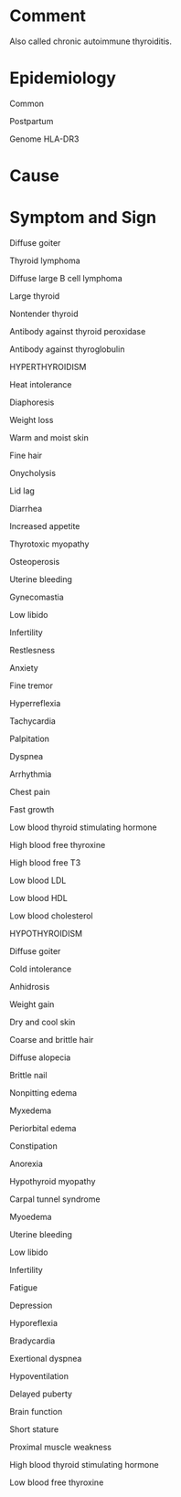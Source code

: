# Comment

Also called chronic autoimmune thyroiditis.

# Epidemiology

Common

Postpartum

Genome HLA-DR3

# Cause

# Symptom and Sign

Diffuse goiter

Thyroid lymphoma

Diffuse large B cell lymphoma

Large thyroid

Nontender thyroid

Antibody against thyroid peroxidase

Antibody against thyroglobulin

HYPERTHYROIDISM

Heat intolerance

Diaphoresis

Weight loss

Warm and moist skin

Fine hair

Onycholysis

Lid lag

Diarrhea

Increased appetite

Thyrotoxic myopathy

Osteoperosis

Uterine bleeding

Gynecomastia

Low libido

Infertility

Restlesness

Anxiety

Fine tremor

Hyperreflexia

Tachycardia

Palpitation

Dyspnea

Arrhythmia

Chest pain

Fast growth

Low blood thyroid stimulating hormone

High blood free thyroxine

High blood free T3

Low blood LDL

Low blood HDL

Low blood cholesterol

HYPOTHYROIDISM

Diffuse goiter

Cold intolerance

Anhidrosis

Weight gain

Dry and cool skin

Coarse and brittle hair

Diffuse alopecia

Brittle nail

Nonpitting edema

Myxedema

Periorbital edema

Constipation

Anorexia

Hypothyroid myopathy

Carpal tunnel syndrome

Myoedema

Uterine bleeding

Low libido

Infertility

Fatigue

Depression

Hyporeflexia

Bradycardia

Exertional dyspnea

Hypoventilation

Delayed puberty

Brain function

Short stature

Proximal muscle weakness

High blood thyroid stimulating hormone

Low blood free thyroxine

